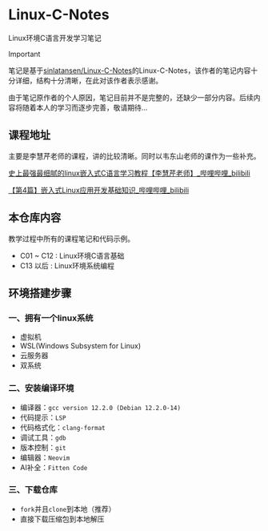 # Linux-C-Notes
Linux环境C语言开发学习笔记

> [!important]
> 笔记是基于[sinlatansen/Linux-C-Notes](https://github.com/sinlatansen/Linux-C-Notes)的Linux-C-Notes，该作者的笔记内容十分详细，结构十分清晰，在此对该作者表示感谢。
>
> 由于笔记原作者的个人原因，笔记目前并不是完整的，还缺少一部分内容。后续内容将随着本人的学习而逐步完善，敬请期待... 

## 课程地址

主要是李慧芹老师的课程，讲的比较清晰。同时以韦东山老师的课作为一些补充。

[史上最强最细腻的linux嵌入式C语言学习教程【李慧芹老师】_哔哩哔哩_bilibili](https://www.bilibili.com/video/BV18p4y167Md/?spm_id_from=333.999.0.0&vd_source=4e03f52e94cfa281cde032856b1f93a7)

[【第4篇】嵌入式Linux应用开发基础知识_哔哩哔哩_bilibili](https://www.bilibili.com/video/BV1kk4y117Tu/?spm_id_from=333.1007.top_right_bar_window_custom_collection.content.click&vd_source=4e03f52e94cfa281cde032856b1f93a7)


## 本仓库内容
教学过程中所有的课程笔记和代码示例。
- C01 ~ C12 : Linux环境C语言基础
- C13 以后   : Linux环境系统编程

## 环境搭建步骤

### 一、拥有一个linux系统
- 虚拟机
- WSL(Windows Subsystem for Linux)
- 云服务器
- 双系统

### 二、安装编译环境

- 编译器：`gcc version 12.2.0 (Debian 12.2.0-14)`
- 代码提示：`LSP`
- 代码格式化：`clang-format`
- 调试工具：`gdb`
- 版本控制：`git`
- 编辑器：`Neovim`
- AI补全：`Fitten Code`

### 三、下载仓库
- `fork`并且`clone`到本地（推荐）
- 直接下载压缩包到本地解压
